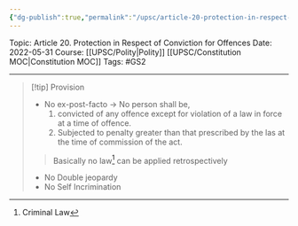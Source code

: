 ```yaml
---
{"dg-publish":true,"permalink":"/upsc/article-20-protection-in-respect-of-conviction-for-offences/","dgHomeLink":true,"dgPassFrontmatter":false}
---
```


Topic: Article 20. Protection in Respect of Conviction for Offences
Date: 2022-05-31
Course: [[UPSC/Polity|Polity]] [[UPSC/Constitution MOC|Constitution MOC]]
Tags: #GS2 

---

> [!tip] Provision
> - No ex-post-facto -> No person shall be,
> 	1. convicted of any offence except for violation of a law in force at a time of offence.
> 	2. Subjected to penalty greater than that prescribed by the las at the time of commission of the act.
>> Basically no law[^1] can be applied retrospectively
> - No Double jeopardy
> - No Self Incrimination

[^1]: Criminal Law
